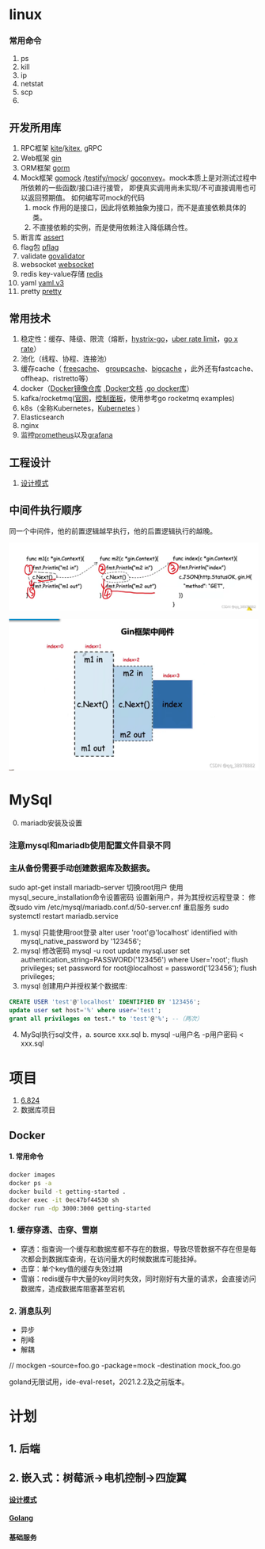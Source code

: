 # linux

### 常用命令
1. ps
2. kill
3. ip
4. netstat
5. scp
6.

## 开发所用库
1. RPC框架 [kite](https://github.com/koding/kite )/[kitex](https://github.com/cloudwego/kitex ), gRPC
2. Web框架 [gin](https://gin-gonic.com/)
3. ORM框架 [gorm](https://gorm.io/)
4. Mock框架 [gomock](https://github.com/golang/mock) /[testify/mock](https://github.com/stretchr/testify )/ [goconvey](https://github.com/smartystreets/goconvey )。mock本质上是对测试过程中所依赖的一些函数/接口进行接管， 即便真实调用尚未实现/不可直接调用也可以返回预期值。
   如何编写可mock的代码
   1. mock 作用的是接口，因此将依赖抽象为接口，而不是直接依赖具体的类。
   2. 不直接依赖的实例，而是使用依赖注入降低耦合性。
6. 断言库 [assert](https://github.com/stretchr/testify)
7. flag包 [pflag](https://github.com/spf13/pflag)
8. validate [govalidator](http://github.com/asaskevich/govalidator)
9. websocket [websocket](https://github.com/gorilla/websocket)
10. redis key-value存储 [redis](https://redis.io/)
11. yaml [yaml.v3](https://gopkg.in/yaml.v3)
12. pretty [pretty](https://github.com/kr/pretty)

## 常用技术
1. 稳定性：缓存、降级、限流（熔断，[hystrix-go](https://gitee.com/mirrors/hystrix-go )，[uber rate limit](https://pkg.go.dev/go.uber.org/ratelimit )，[go x rate](https://pkg.go.dev/golang.org/x/time/rate )）
2. 池化（线程、协程、连接池）
3. 缓存cache（ [freecache](https://github.com/coocood/freecache )、 [groupcache](https://github.com/golang/groupcache )、[bigcache](https://github.com/allegro/bigcache) ，此外还有fastcache、offheap、ristretto等）
4. docker（[Docker镜像仓库](https://hub.docker.com/search?image_filter=official&q=) ,[Docker文档](https://docs.docker.com/get-started/overview/) ,[go docker库](https://github.com/moby/moby )）
5. kafka/rocketmq([官网](https://rocketmq.apache.org/ )，[控制面板](https://github.com/apache/rocketmq-dashboard )，使用参考go rocketmq examples)
6. k8s（全称Kubernetes，[Kubernetes](https://kubernetes.io/) ）
7. Elasticsearch
8. nginx
9. 监控[prometheus](https://prometheus.io/ )以及[grafana](https://grafana.com/ )

## 工程设计
1. [设计模式](./docs/design_pattern.md )

## 中间件执行顺序
同一个中间件，他的前置逻辑越早执行，他的后置逻辑执行的越晚。

![输入图片说明](img/image1.png)

![输入图片说明](img/image.png)

# MySql
0. mariadb安装及设置
### 注意mysql和mariadb使用配置文件目录不同
### 主从备份需要手动创建数据库及数据表。
sudo apt-get install mariadb-server
切换root用户
使用mysql_secure_installation命令设置密码
设置新用户，并为其授权远程登录：
修改sudo vim /etc/mysql/mariadb.conf.d/50-server.cnf
重启服务  sudo systemctl restart mariadb.service
1. mysql 只能使用root登录
   alter user 'root'@'localhost' identified with mysql_native_password by '123456';
2. mysql 修改密码 
mysql -u root update mysql.user set authentication_string=PASSWORD('123456') where User='root'; flush privileges;
   set password for root@localhost = password('123456'); flush privileges;
3. mysql 创建用户并授权某个数据库:
```sql
CREATE USER 'test'@'localhost' IDENTIFIED BY '123456';
update user set host='%' where user='test';
grant all privileges on test.* to 'test'@'%'; --（两次）

```

4. MySql执行sql文件，a. source xxx.sql  b. mysql -u用户名 -p用户密码 < xxx.sql 
   
# 项目
1. [6.824](http://nil.csail.mit.edu/6.824/2020/schedule.html)
2. 数据库项目

## Docker
#### 1. 常用命令
```bash
docker images
docker ps -a
docker build -t getting-started . 
docker exec -it 0ec47bf44530 sh 
docker run -dp 3000:3000 getting-started  
```


### 1. 缓存穿透、击穿、雪崩
+ 穿透：指查询一个缓存和数据库都不存在的数据，导致尽管数据不存在但是每次都会到数据库查询，在访问量大的时候数据库可能挂掉。
+ 击穿：单个key值的缓存失效过期
+ 雪崩：redis缓存中大量的key同时失效，同时刚好有大量的请求，会直接访问数据库，造成数据库阻塞甚至宕机

### 2. 消息队列
+ 异步
+ 削峰
+ 解耦

//  mockgen -source=foo.go -package=mock -destination mock_foo.go


goland无限试用，ide-eval-reset，2021.2.2及之前版本。

# 计划
## 1. 后端
## 2. 嵌入式：树莓派->电机控制->四旋翼

#### [设计模式](./docs/design_pattern.md)
#### [Golang](./docs/golang.md)

#### 基础服务